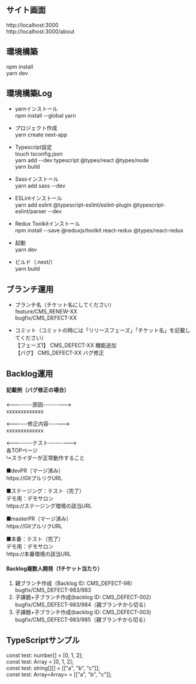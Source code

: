 ## サイト画面
http://localhost:3000<br>
http://localhost:3000/about

## 環境構築<br>
npm install<br>
yarn dev

## 環境構築Log<br>
- yarnインストール<br>
npm install --global yarn

- プロジェクト作成<br>
yarn create next-app

- Typescript設定<br>
touch tsconfig.json<br>
yarn add --dev typescript @types/react @types/node<br>
yarn build

- Sassインストール<br>
yarn add sass --dev

- ESLintインストール<br>
yarn add eslint @typescript-eslint/eslint-plugin @typescript-eslint/parser --dev

- Redux Toolkitインストール<br>
npm install --save @reduxjs/toolkit react-redux @types/react-redux

- 起動<br>
yarn dev

- ビルド（.next/）<br>
yarn build

## ブランチ運用<br>
- ブランチ名（チケット名にしてください）<br>
feature/CMS_RENEW-XX<br>
bugfix/CMS_DEFECT-XX<br>

- コミット（コミットの時には「リリースフェーズ」「チケット名」を記載してください）<br>
【フェーズ1】 CMS_DEFECT-XX 機能追加<br>
【バグ】 CMS_DEFECT-XX バグ修正


## Backlog運用<br>
#### 記載例（バグ修正の場合）<br>
<--------原因---------><br>
xxxxxxxxxxxxx

<------修正内容------><br>
xxxxxxxxxxxxx

<--------テスト---------><br>
各TOPページ<br>
↳スライダーが正常動作すること

■devPR（マージ済み）<br>
https://GitプルリクURL

■ステージング：テスト（完了）<br>
デモ用：デモサロン<br>
https://ステージング環境の該当URL

■masterPR（マージ済み）<br>
https://GitプルリクURL

■本番：テスト（完了）<br>
デモ用：デモサロン<br>
https://本番環境の該当URL

#### Backlog複数人開発（1チケット当たり）<br>
1. 親ブランチ作成（Backlog ID: CMS_DEFECT-98）<br>
bugfix/CMS_DEFECT-983/983<br>
2. 子課題+子ブランチ作成(backlog ID: CMS_DEFECT-002)<br>
bugfix/CMS_DEFECT-983/984（親ブランチから切る）<br>
3. 子課題+子ブランチ作成(backlog ID: CMS_DEFECT-003)<br>
bugfix/CMS_DEFECT-983/985（親ブランチから切る）

## TypeScriptサンプル<br>
const test: number[] = [0, 1, 2];<br>
const test: Array<number> = [0, 1, 2];<br>
const test: string[][] = [["a", "b", "c"]];<br>
const test: Array<Array<string>> = [["a", "b", "c"]];